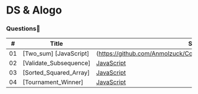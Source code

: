 # DS & Alogo

### Questions🧐

| #   | Title                  | Solution                                                                                       | Difficulty |
| --- | ---------------------- | ---------------------------------------------------------------------------------------------- | ---------- |
| 01  | [Two_sum] [JavaScript] | (https://github.com/Anmolzuck/Coding_question/blob/master/Two_Sum.js)                          | EASY       |
| 02  | [Validate_Subsequence] | [JavaScript](https://github.com/Anmolzuck/Coding_question/blob/master/Validate_Subsequence.js) | EASY       |
| 03  | [Sorted_Squared_Array] | [JavaScript](https://github.com/Anmolzuck/Coding_question/blob/master/Sorted_Squared_array.js) | EASY       |
| 04  | [Tournament_Winner]    | [JavaScript](https://github.com/Anmolzuck/Coding_question/blob/master/Tournament_Winner.js)    | EASY       |
